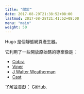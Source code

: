 ```yaml
---
title: "關於"
date: 2017-08-20T21:38:52+08:00
lastmod: 2017-08-28T21:41:52+08:00
menu: "main"
weight: 50
---
```


Hugo 是個靜態網頁產生器。


它利用了一些開放原始碼的專案像是：

* [Cobra](https://github.com/spf13/cobra)
* [Viper](https://github.com/spf13/viper)
* [J Walter Weatherman](https://github.com/spf13/jWalterWeatherman)
* [Cast](https://github.com/spf13/cast)

了解並貢獻： [GitHub](https://github.com/gohugoio).
